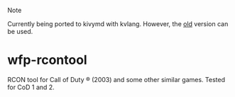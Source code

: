 > [!NOTE]
> Currently being ported to kivymd with kvlang. However, the [old](https://github.com/Wolf-Pack-Clan/wfp-rcontool/tree/main/old) version can be used.

# wfp-rcontool
RCON tool for Call of Duty ® (2003) and some other similar games. Tested for CoD 1 and 2.
